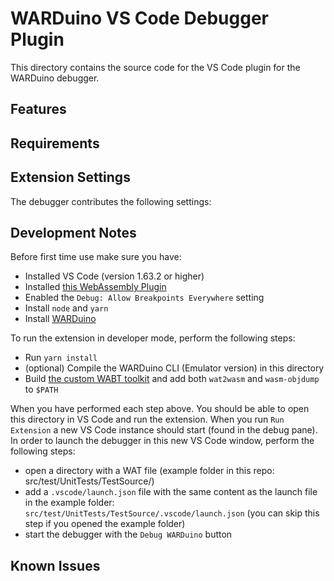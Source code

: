 # WARDuino VS Code Debugger Plugin

This directory contains the source code for the VS Code plugin for the WARDuino debugger.

## Features


## Requirements


## Extension Settings

The debugger contributes the following settings:

## Development Notes

Before first time use make sure you have:

- Installed VS Code (version 1.63.2 or higher)
- Installed [this WebAssembly Plugin](https://marketplace.visualstudio.com/items?itemName=Alan.webassembly)
- Enabled the `Debug: Allow Breakpoints Everywhere` setting
- Install `node` and `yarn`
- Install [WARDuino](https://github.com/TOPLLab/WARDuino)

To run the extension in developer mode, perform the following steps:

- Run `yarn install`
- (optional) Compile the WARDuino CLI (Emulator version) in this directory
- Build [the custom WABT toolkit](https://github.com/TOPLLab/wabt) and add both `wat2wasm` and `wasm-objdump` to `$PATH`

When you have performed each step above. You should be able to open this directory in VS Code and run the extension.
When you run `Run Extension` a new VS Code instance should start (found in the debug pane).
In order to launch the debugger in this new VS Code window, perform the following steps:

- open a directory with a WAT file (example folder in this repo: src/test/UnitTests/TestSource/)
- add a `.vscode/launch.json` file with the same content as the launch file in the example folder: `src/test/UnitTests/TestSource/.vscode/launch.json` (you can skip this step if you opened the example folder)
- start the debugger with the `Debug WARDuino` button

## Known Issues


